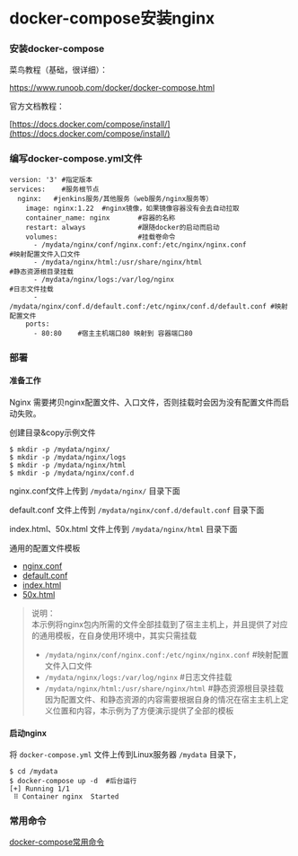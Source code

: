 # docker-compose安装nginx

### 安装docker-compose

菜鸟教程（基础，很详细）：

https://www.runoob.com/docker/docker-compose.html

官方文档教程：

[https://docs.docker.com/compose/install/](https://docs.docker.com/compose/install/)

### 编写docker-compose.yml文件

```
version: '3' #指定版本
services:    #服务根节点
  nginx:   #jenkins服务/其他服务（web服务/nginx服务等）
    image: nginx:1.22  #nginx镜像，如果镜像容器没有会去自动拉取
    container_name: nginx       #容器的名称
    restart: always             #跟随docker的启动而启动
    volumes:                    #挂载卷命令
      - /mydata/nginx/conf/nginx.conf:/etc/nginx/nginx.conf              #映射配置文件入口文件
      - /mydata/nginx/html:/usr/share/nginx/html                         #静态资源根目录挂载
      - /mydata/nginx/logs:/var/log/nginx                                #日志文件挂载
      - /mydata/nginx/conf.d/default.conf:/etc/nginx/conf.d/default.conf #映射配置文件  
    ports:
      - 80:80    #宿主主机端口80 映射到 容器端口80
```

### 部署

#### 准备工作
Nginx 需要拷贝nginx配置文件、入口文件，否则挂载时会因为没有配置文件而启动失败。

创建目录&copy示例文件  

```docker
$ mkdir -p /mydata/nginx/
$ mkdir -p /mydata/nginx/logs
$ mkdir -p /mydata/nginx/html
$ mkdir -p /mydata/nginx/conf.d
```
nginx.conf文件上传到 `/mydata/nginx/` 目录下面

default.conf 文件上传到 `/mydata/nginx/conf.d/default.conf` 目录下面

index.html、50x.html 文件上传到 `/mydata/nginx/html` 目录下面

通用的配置文件模板 

* [nginx.conf](nginx/conf/nginx.conf)
* [default.conf](nginx/conf.d/default.conf)
* [index.html](nginx/html/index.html)
* [50x.html](nginx/html/50x.html)

> 说明：  
> 本示例将nginx包内所需的文件全部挂载到了宿主主机上，并且提供了对应的通用模板，在自身使用环境中，其实只需挂载
> * `/mydata/nginx/conf/nginx.conf:/etc/nginx/nginx.conf`  #映射配置文件入口文件  
> * `/mydata/nginx/logs:/var/log/nginx`                    #日志文件挂载  
> * `/mydata/nginx/html:/usr/share/nginx/html`             #静态资源根目录挂载  
> 因为配置文件、和静态资源的内容需要根据自身的情况在宿主主机上定义位置和内容，本示例为了方便演示提供了全部的模板

#### 启动nginx

将 `docker-compose.yml` 文件上传到Linux服务器 `/mydata` 目录下，

```
$ cd /mydata
$ docker-compose up -d  #后台运行
[+] Running 1/1
 ⠿ Container nginx  Started   
```

### 常用命令

[docker-compose常用命令](docker-compose常用命令.md)
